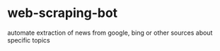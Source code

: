 # web-scraping-bot
 automate extraction of news from google, bing or other sources about specific topics
